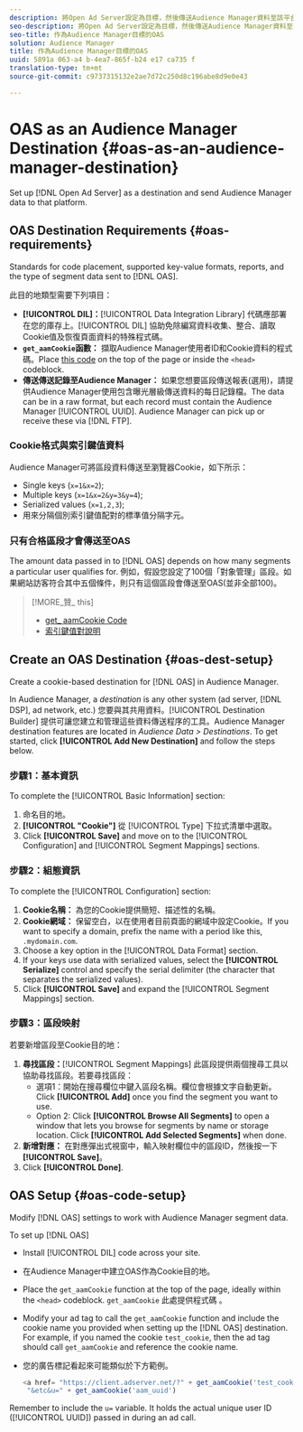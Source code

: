 ```yaml
---
description: 將Open Ad Server設定為目標，然後傳送Audience Manager資料至該平台。
seo-description: 將Open Ad Server設定為目標，然後傳送Audience Manager資料至該平台。
seo-title: 作為Audience Manager目標的OAS
solution: Audience Manager
title: 作為Audience Manager目標的OAS
uuid: 5891a 063-a4 b-4ea7-865f-b24 e17 ca735 f
translation-type: tm+mt
source-git-commit: c9737315132e2ae7d72c250d8c196abe8d9e0e43

---
```



# OAS as an Audience Manager Destination {#oas-as-an-audience-manager-destination}

Set up [!DNL Open Ad Server] as a destination and send Audience Manager data to that platform.

## OAS Destination Requirements {#oas-requirements}

Standards for code placement, supported key-value formats, reports, and the type of segment data sent to [!DNL OAS].

<!-- aam-oas-requirements.xml -->

此目的地類型需要下列項目：

* **[!UICONTROL DIL]：**[!UICONTROL Data Integration Library] 代碼應部署在您的庫存上。[!UICONTROL DIL] 協助免除編寫資料收集、整合、讀取Cookie值及恢復頁面資料的特殊程式碼。
* **`get_aamCookie`函數：** 擷取Audience Manager使用者ID和Cookie資料的程式碼。Place [this code](../../features/destinations/get-aam-cookie-code.md) on the top of the page or inside the `<head>` codeblock.
* **傳送傳送記錄至Audience Manager：** 如果您想要區段傳送報表(選用)，請提供Audience Manager使用包含曝光層級傳送資料的每日記錄檔。The data can be in a raw format, but each record must contain the Audience Manager [!UICONTROL UUID]. Audience Manager can pick up or receive these via [!DNL FTP].

### Cookie格式與索引鍵值資料

Audience Manager可將區段資料傳送至瀏覽器Cookie，如下所示：

* Single keys (`x=1&x=2`);
* Multiple keys (`x=1&x=2&y=3&y=4`);
* Serialized values (`x=1,2,3`);
* 用來分隔個別索引鍵值配對的標準值分隔字元。

### 只有合格區段才會傳送至OAS

The amount data passed in to [!DNL OAS] depends on how many segments a particular user qualifies for. 例如，假設您設定了100個「對象管理」區段。如果網站訪客符合其中五個條件，則只有這個區段會傳送至OAS(並非全部100)。

>[!MORE_贊_ this]
>
>* [get_ aamCookie Code](../../features/destinations/get-aam-cookie-code.md)
>* [索引鍵值對說明](../../reference/key-value-pairs-explained.md)


## Create an OAS Destination {#oas-dest-setup}

Create a cookie-based destination for [!DNL OAS] in Audience Manager.

<!-- aam-oas-destination-setup.xml -->

In Audience Manager, a *destination* is any other system (ad server, [!DNL DSP], ad network, etc.) 您要與其共用資料。[!UICONTROL Destination Builder] 提供可讓您建立和管理這些資料傳送程序的工具。Audience Manager destination features are located in *Audience Data &gt; Destinations*. To get started, click **[!UICONTROL Add New Destination]** and follow the steps below.

### 步驟1：基本資訊

To complete the [!UICONTROL Basic Information] section:

1. 命名目的地。
1. **[!UICONTROL "Cookie"]** 從 [!UICONTROL Type] 下拉式清單中選取。
1. Click **[!UICONTROL Save]** and move on to the [!UICONTROL Configuration] and [!UICONTROL Segment Mappings] sections.

### 步驟2：組態資訊

To complete the [!UICONTROL Configuration] section:

1. **Cookie名稱：** 為您的Cookie提供簡短、描述性的名稱。
1. **Cookie網域：** 保留空白，以在使用者目前頁面的網域中設定Cookie。If you want to specify a domain, prefix the name with a period like this, `.mydomain.com`.
1. Choose a key option in the [!UICONTROL Data Format] section.
1. If your keys use data with serialized values, select the **[!UICONTROL Serialize]** control and specify the serial delimiter (the character that separates the serialized values).
1. Click **[!UICONTROL Save]** and expand the [!UICONTROL Segment Mappings] section.

### 步驟3：區段映射

若要新增區段至Cookie目的地：

1. **尋找區段：**[!UICONTROL Segment Mappings] 此區段提供兩個搜尋工具以協助尋找區段。若要尋找區段：
   * 選項1：開始在搜尋欄位中鍵入區段名稱。欄位會根據文字自動更新。Click **[!UICONTROL Add]** once you find the segment you want to use.
   * Option 2: Click **[!UICONTROL Browse All Segments]** to open a window that lets you browse for segments by name or storage location. Click **[!UICONTROL Add Selected Segments]** when done.
1. **新增對應：** 在對應彈出式視窗中，輸入映射欄位中的區段ID，然後按一下 **[!UICONTROL Save]**。
1. Click **[!UICONTROL Done]**.

## OAS Setup {#oas-code-setup}

Modify [!DNL OAS] settings to work with Audience Manager segment data.

<!-- aam-oas-code.xml -->

To set up [!DNL OAS]

* Install [!UICONTROL DIL] code across your site.
* 在Audience Manager中建立OAS作為Cookie目的地。
* Place the `get_aamCookie` function at the top of the page, ideally within the `<head>` codeblock. `get_aamCookie` 此處提供程式碼 [](../../features/destinations/get-aam-cookie-code.md)。
* Modify your ad tag to call the `get_aamCookie` function and include the cookie name you provided when setting up the [!DNL OAS] destination. For example, if you named the cookie `test_cookie`, then the ad tag should call `get_aamCookie` and reference the cookie name.
* 您的廣告標記看起來可能類似於下方範例。

   ```js
   <a href= "https://client.adserver.net/?" + get_aamCookie('test_cookie') +
    "&etc&u=" + get_aamCookie('aam_uuid')
   ```

Remember to include the `u=` variable. It holds the actual unique user ID ([!UICONTROL UUID]) passed in during an ad call.
